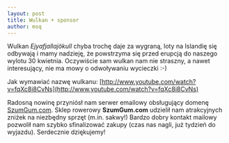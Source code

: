 ```yaml
---
layout: post
title: Wulkan + sponsor
author: msq
---
```


Wulkan *Ejyafjallajökull* chyba trochę daje za wygraną, loty na Islandię się
odbywają i mamy nadzieję, że powstrzyma się przed erupcją do naszego wylotu 30
kwietnia. Oczywiście sam wulkan nam nie straszny, a nawet interesujący, nie ma
mowy o odwoływaniu wycieczki :-)

Jak wymawiać nazwę wulkanu:
[http://www.youtube.com/watch?v=fqXc8i8CvNs](http://www.youtube.com/watch?v=fqXc8i8CvNs)

Radosną nowinę przyniósł nam serwer emailowy obsługujący domenę
[SzumGum.com](http://szumgum.com/). Sklep rowerowy **SzumGum.com** udzielił nam
atrakcyjnych zniżek na niezbędny sprzęt (m.in. sakwy!)
Bardzo dobry kontakt mailowy pozwolił nam szybko sfinalizować zakupy (czas nas
nagli, już tydzień do wyjazdu). Serdecznie dziękujemy!
